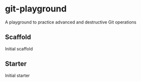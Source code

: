 # git-playground

A playground to practice advanced and destructive Git operations

## Scaffold

Initial scaffold

## Starter

Initial starter
